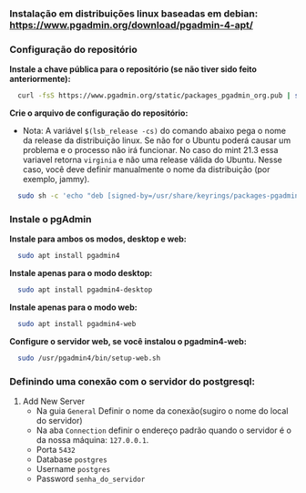 ### Instalação em distribuições linux baseadas em debian: https://www.pgadmin.org/download/pgadmin-4-apt/

### Configuração do repositório

**Instale a chave pública para o repositório (se não tiver sido feito anteriormente):**
```bash
  curl -fsS https://www.pgadmin.org/static/packages_pgadmin_org.pub | sudo gpg --dearmor -o /usr/share/keyrings/packages-pgadmin-org.gpg
```

**Crie o arquivo de configuração do repositório:**
- Nota: A variável `$(lsb_release -cs)` do comando abaixo pega o nome da release da distribuição linux. Se não for o Ubuntu poderá causar um problema e o processo não irá funcionar. No caso do mint 21.3 essa variavel retorna `virginia` e não uma release válida do Ubuntu. Nesse caso, você deve definir manualmente o nome da distribuição (por exemplo, jammy).
```bash
  sudo sh -c 'echo "deb [signed-by=/usr/share/keyrings/packages-pgadmin-org.gpg] https://ftp.postgresql.org/pub/pgadmin/pgadmin4/apt/$(lsb_release -cs) pgadmin4 main" > /etc/apt/sources.list.d/pgadmin4.list && apt update'
```

### Instale o pgAdmin

**Instale para ambos os modos, desktop e web:**
```bash
  sudo apt install pgadmin4
```

**Instale apenas para o modo desktop:**
```bash
  sudo apt install pgadmin4-desktop
```

**Instale apenas para o modo web:**
```bash
  sudo apt install pgadmin4-web
```

**Configure o servidor web, se você instalou o pgadmin4-web:**
```bash
  sudo /usr/pgadmin4/bin/setup-web.sh
```

### Definindo uma conexão com o servidor do postgresql:

1. Add New Server
   - Na guia `General` Definir o nome da conexão(sugiro o nome do local do servidor)
   - Na aba `Connection` definir o endereço padrão quando o servidor é o da nossa máquina: `127.0.0.1`.
   - Porta `5432`
   - Database `postgres`
   - Username `postgres`
   - Password `senha_do_servidor`
